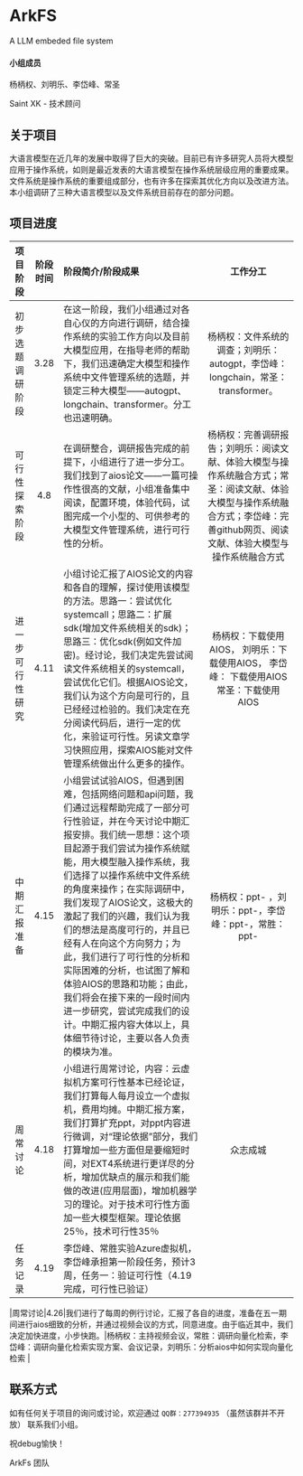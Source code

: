 # ArkFS
A LLM embeded file system
#### 小组成员
杨柄权、刘明乐、李岱峰、常圣

Saint XK - 技术顾问

## 关于项目

大语言模型在近几年的发展中取得了巨大的突破。目前已有许多研究人员将大模型应用于操作系统，如则是最近发表的大语言模型在操作系统层级应用的重要成果。文件系统是操作系统的重要组成部分，也有许多在探索其优化方向以及改进方法。本小组调研了三种大语言模型以及文件系统目前存在的部分问题。


## 项目进度

|项目阶段|阶段时间|阶段简介/阶段成果|工作分工|
|:-:|:-:|:-|:-:|
|初步选题调研阶段|3.28|在这一阶段，我们小组通过对各自心仪的方向进行调研，结合操作系统的实验工作方向以及目前大模型应用，在指导老师的帮助下，我们迅速确定大模型和操作系统中文件管理系统的选题，并锁定三种大模型——autogpt、longchain、transformer。分工也迅速明确。|杨柄权：文件系统的调查；刘明乐：autogpt，李岱峰：longchain，常圣：transformer。|
|可行性探索阶段|4.8|在调研整合，调研报告完成的前提下，小组进行了进一步分工。我们找到了aios论文——一篇可操作性很高的文献，小组准备集中阅读，配置环境，体验代码，试图完成一个小型的、可供参考的大模型文件管理系统，进行可行性的分析。|杨柄权：完善调研报告；刘明乐：阅读文献、体验大模型与操作系统融合方式；常圣：阅读文献、体验大模型与操作系统融合方式；李岱峰：完善github网页、阅读文献、体验大模型与操作系统融合方式|
|进一步可行性研究|4.11|小组讨论汇报了AIOS论文的内容和各自的理解，探讨使用该模型的方法。思路一：尝试优化systemcall；思路二：扩展sdk(增加文件系统相关的sdk)；思路三：优化sdk(例如文件加密)。经讨论，我们决定先尝试阅读文件系统相关的systemcall，尝试优化它们。根据AIOS论文，我们认为这个方向是可行的，且已经经过检验的。我们决定在充分阅读代码后，进行一定的优化，来验证可行性。另读文章学习快照应用，探索AIOS能对文件管理系统做出什么更多的操作。|杨柄权：下载使用AIOS，  刘明乐：下载使用AIOS， 李岱峰： 下载使用AIOS  常圣：下载使用AIOS |
|中期汇报准备 | 4.15 | 小组尝试试验AIOS，但遇到困难，包括网络问题和api问题，我们通过远程帮助完成了一部分可行性验证，并在今天讨论中期汇报安排。我们统一思想：这个项目起源于我们尝试为操作系统赋能，用大模型融入操作系统，我们选择了以操作系统中文件系统的角度来操作；在实际调研中，我们发现了AIOS论文，这极大的激起了我们的兴趣，我们认为我们的想法是高度可行的，并且已经有人在向这个方向努力；为此，我们进行了可行性的分析和实际困难的分析，也试图了解和体验AIOS的思路和功能；由此，我们将会在接下来的一段时间内进一步研究，尝试完成我们的设计。中期汇报内容大体以上，具体细节待讨论，主要以各人负责的模块为准。 | 杨柄权：ppt- ，刘明乐：ppt-，李岱峰：ppt-，常胜：ppt- |
|周常讨论|4.18|小组进行周常讨论，内容：云虚拟机方案可行性基本已经论证，我们打算每人每月设立一个虚拟机，费用均摊。中期汇报方案，我们打算扩充ppt，对ppt内容进行微调，对“理论依据”部分，我们打算增加一些方面但是要缩短时间，对EXT4系统进行更详尽的分析，增加优缺点的展示和我们能做的改进(应用层面)，增加机器学习的理论。对于技术可行性方面加一些大模型框架。理论依据25％，技术可行性35％|众志成城|
|任务记录|4.19|李岱峰、常胜实验Azure虚拟机，李岱峰承担第一阶段任务，预计3周，任务一：验证可行性（4.19完成，可行性已验证）| |

|周常讨论|4.26|我们进行了每周的例行讨论，汇报了各自的进度，准备在五一期间进行aios细致的分析，并通过视频会议的方式，同意进度。由于临近其中，我们决定加快进度，小步快跑。|杨柄权：主持视频会议，常胜：调研向量化检索，李岱峰：调研向量化检索实现方案、会议记录，刘明乐：分析aios中如何实现向量化检索 |
## 联系方式
如有任何关于项目的询问或讨论，欢迎通过 `QQ群：277394935`  （虽然该群并不开放） 联系我们小组。

祝debug愉快！

ArkFs 团队
